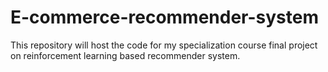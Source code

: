 # E-commerce-recommender-system
This repository will host the code for my specialization course final project on reinforcement learning based recommender system.
